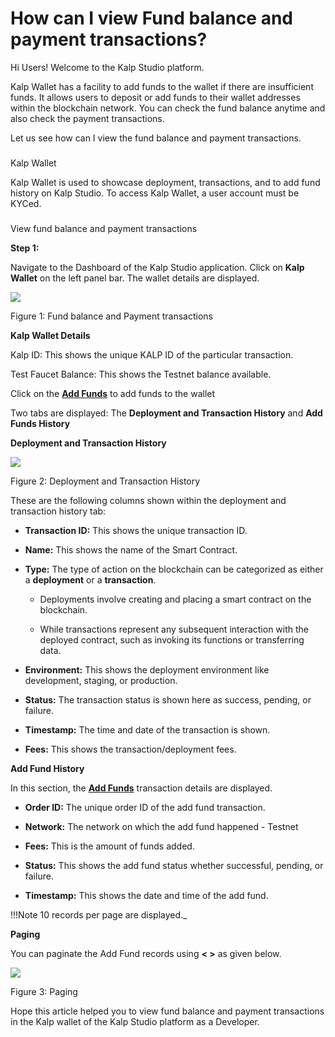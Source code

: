 # How can I view Fund balance and payment transactions?

Hi Users! Welcome to the Kalp Studio platform.

Kalp Wallet has a facility to add funds to the wallet if there are insufficient funds. It allows users to deposit or add funds to their wallet addresses within the blockchain network. You can check the fund balance anytime and also check the payment transactions.

Let us see how can I view the fund balance and payment transactions.

### 

Kalp Wallet

Kalp Wallet is used to showcase deployment, transactions, and to add fund history on Kalp Studio. To access Kalp Wallet, a user account must be KYCed.

### 

View fund balance and payment transactions

**Step 1:**

Navigate to the Dashboard of the Kalp Studio application. Click on **Kalp Wallet** on the left panel bar. The wallet details are displayed.

![](https://docs.kalp.studio/~gitbook/image?url=https:%2F%2Fs3-ap-south-1.amazonaws.com%2Find-cdn.freshdesk.com%2Fdata%2Fhelpdesk%2Fattachments%2Fproduction%2F1060006984368%2Foriginal%2F3DLsmAwLOapUNtOM8kiqPZng1hJ3x67jPA.png%3F1708425943&width=768&dpr=4&quality=100&sign=c443cc4dc6c1dbc0dee9b7e5be186fe96343a2bb8f73889b3ca2126614953e81)

Figure 1: Fund balance and Payment transactions

**Kalp Wallet Details**

Kalp ID: This shows the unique KALP ID of the particular transaction.

Test Faucet Balance: This shows the Testnet balance available.

Click on the [**Add Funds**](https://care.kalp.studio/a/solutions/articles/1060000078268?portalId=1060000037570) to add funds to the wallet

Two tabs are displayed: The **Deployment and Transaction History** and **Add Funds History**

**Deployment and Transaction History**

![](https://docs.kalp.studio/~gitbook/image?url=https:%2F%2Fs3-ap-south-1.amazonaws.com%2Find-cdn.freshdesk.com%2Fdata%2Fhelpdesk%2Fattachments%2Fproduction%2F1060006858382%2Foriginal%2FxFsCeoQEjWKMLjZERuGST9nejyL0nG35zg.png%3F1708067325&width=768&dpr=4&quality=100&sign=21f7256689a22d9beb3a184c9b85e5736912b1fa4619385bef497977bdcdb287)

Figure 2: Deployment and Transaction History

These are the following columns shown within the deployment and transaction history tab:

-   **Transaction ID:** This shows the unique transaction ID.
    
-   **Name:** This shows the name of the Smart Contract.
    
-   **Type:** The type of action on the blockchain can be categorized as either a **deployment** or a **transaction**.
    
    -   Deployments involve creating and placing a smart contract on the blockchain.
        
    -   While transactions represent any subsequent interaction with the deployed contract, such as invoking its functions or transferring data.
        
    
-   **Environment:** This shows the deployment environment like development, staging, or production.
    
-   **Status:** The transaction status is shown here as success, pending, or failure.
    
-   **Timestamp:** The time and date of the transaction is shown.
    
-   **Fees:** This shows the transaction/deployment fees.
    

**Add Fund History**

In this section, the [**Add Funds**](https://care.kalp.studio/a/solutions/articles/1060000078268?portalId=1060000037570) transaction details are displayed.

-   **Order ID:** The unique order ID of the add fund transaction.
    
-   **Network:** The network on which the add fund happened - Testnet
    
-   **Fees:** This is the amount of funds added.
    
-   **Status:** This shows the add fund status whether successful, pending, or failure.
    
-   **Timestamp:** This shows the date and time of the add fund.
    

!!!Note 
    10 records per page are displayed._

**Paging**

You can paginate the Add Fund records using **< >** as given below.

![](https://docs.kalp.studio/~gitbook/image?url=https:%2F%2Fs3-ap-south-1.amazonaws.com%2Find-cdn.freshdesk.com%2Fdata%2Fhelpdesk%2Fattachments%2Fproduction%2F1060006859819%2Foriginal%2F4nYuT_TFFiUd1jEJ6HYkVQ6wrbyvYoc6EA.png%3F1708068873&width=768&dpr=4&quality=100&sign=b5815c15390686cbcc552d2df56f71fd49facd28a44e22d3b0f55db9418a3fb4)

Figure 3: Paging

Hope this article helped you to view fund balance and payment transactions in the Kalp wallet of the Kalp Studio platform as a Developer.
